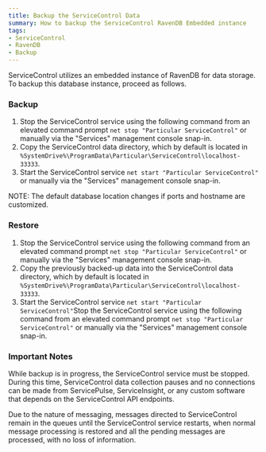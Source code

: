```yaml
---
title: Backup the ServiceControl Data
summary: How to backup the ServiceControl RavenDB Embedded instance
tags:
- ServiceControl
- RavenDB
- Backup
---
```

ServiceControl utilizes an embedded instance of RavenDB for data storage. To backup this database instance, proceed as follows.

### Backup

1. Stop the ServiceControl service using the following command from an elevated command prompt `net stop "Particular ServiceControl"` or manually via the "Services" management console snap-in.
1. Copy the ServiceControl data directory, which by default is located in `%SystemDrive%\ProgramData\Particular\ServiceControl\localhost-33333`.
1. Start the ServiceControl service `net start "Particular ServiceControl"` or manually via the "Services" management console snap-in.

NOTE: The default database location changes if ports and hostname are customized.

### Restore

1. Stop the ServiceControl service using the following command from an elevated command prompt `net stop "Particular ServiceControl"` or manually via the "Services" management console snap-in.
1. Copy the previously backed-up data into the ServiceControl data directory, which by default is located in `%SystemDrive%\ProgramData\Particular\ServiceControl\localhost-33333`.
1. Start the ServiceControl service `net start "Particular ServiceControl"`Stop the ServiceControl service using the following command from an elevated command prompt `net stop "Particular ServiceControl"` or manually via the "Services" management console snap-in.

### Important Notes

While backup is in progress, the ServiceControl service must be stopped. During this time, ServiceControl data collection pauses and no connections can be made from ServicePulse, ServiceInsight, or any custom software that depends on the ServiceControl API endpoints.

Due to the nature of messaging, messages directed to ServiceControl remain in the queues until the ServiceControl service restarts, when normal message processing is restored and all the pending messages are processed, with no loss of information.